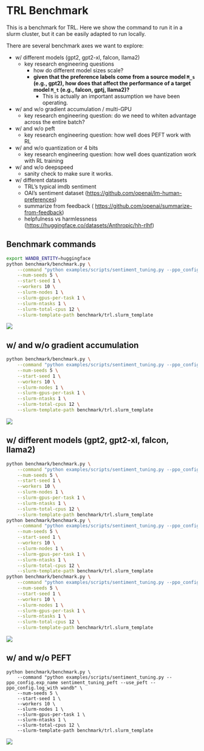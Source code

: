 # TRL Benchmark

This is a benchmark for TRL. Here we show the command to run it in a slurm cluster, but it can be easily adapted to run locally.

There are several benchmark axes we want to explore:

- w/ different models (gpt2, gpt2-xl, falcon, llama2)
    - key research engineering questions
        - how do different model sizes scale?
        - **given that the preference labels come from a source model `M_s` (e.g., gpt2), how does that affect the performance of a target model `M_t` (e.g., falcon, gptj, llama2)?**
            - This is actually an important assumption we have been operating.
- w/ and w/o gradient accumulation / multi-GPU
    - key research engineering question: do we need to whiten advantage across the entire batch?
- w/ and w/o peft
    - key research engineering question: how well does PEFT work with RL
- w/ and w/o quantization or 4 bits
    - key research engineering question: how well does quantization work with RL training
- w/ and w/o deepspeed
    - sanity check to make sure it works.
- w/ different datasets
    - TRL’s typical imdb sentiment
    - OAI’s sentiment dataset (https://github.com/openai/lm-human-preferences)
    - summarize from feedback ( https://github.com/openai/summarize-from-feedback)
    - helpfulness vs harmlessness (https://huggingface.co/datasets/Anthropic/hh-rlhf)


## Benchmark commands


```bash
export WANDB_ENTITY=huggingface
python benchmark/benchmark.py \
    --command "python examples/scripts/sentiment_tuning.py --ppo_config.log_with wandb" \
    --num-seeds 5 \
    --start-seed 1 \
    --workers 10 \
    --slurm-nodes 1 \
    --slurm-gpus-per-task 1 \
    --slurm-ntasks 1 \
    --slurm-total-cpus 12 \
    --slurm-template-path benchmark/trl.slurm_template
```

![](https://huggingface.co/datasets/trl-internal-testing/example-images/resolve/main/images/benchmark/sentiment.png)



## w/ and w/o gradient accumulation
```bash
python benchmark/benchmark.py \
    --command "python examples/scripts/sentiment_tuning.py --ppo_config.exp_name sentiment_tuning_step_grad_accu --ppo_config.mini_batch_size 1 --ppo_config.gradient_accumulation_steps 128 --ppo_config.log_with wandb" \
    --num-seeds 5 \
    --start-seed 1 \
    --workers 10 \
    --slurm-nodes 1 \
    --slurm-gpus-per-task 1 \
    --slurm-ntasks 1 \
    --slurm-total-cpus 12 \
    --slurm-template-path benchmark/trl.slurm_template
```

![](https://huggingface.co/datasets/trl-internal-testing/example-images/resolve/main/images/benchmark/gradient_accu.png)


## w/ different models (gpt2, gpt2-xl, falcon, llama2)

```bash
python benchmark/benchmark.py \
    --command "python examples/scripts/sentiment_tuning.py --ppo_config.exp_name sentiment_tuning_gpt2 --ppo_config.log_with wandb" \
    --num-seeds 5 \
    --start-seed 1 \
    --workers 10 \
    --slurm-nodes 1 \
    --slurm-gpus-per-task 1 \
    --slurm-ntasks 1 \
    --slurm-total-cpus 12 \
    --slurm-template-path benchmark/trl.slurm_template
python benchmark/benchmark.py \
    --command "python examples/scripts/sentiment_tuning.py --ppo_config.exp_name sentiment_tuning_gpt2xl_grad_accu --ppo_config.model_name gpt2-xl --ppo_config.mini_batch_size 16 --ppo_config.gradient_accumulation_steps 8 --ppo_config.log_with wandb" \
    --num-seeds 5 \
    --start-seed 1 \
    --workers 10 \
    --slurm-nodes 1 \
    --slurm-gpus-per-task 1 \
    --slurm-ntasks 1 \
    --slurm-total-cpus 12 \
    --slurm-template-path benchmark/trl.slurm_template
python benchmark/benchmark.py \
    --command "python examples/scripts/sentiment_tuning.py --ppo_config.exp_name sentiment_tuning_falcon_rw_1b --ppo_config.model_name tiiuae/falcon-rw-1b --ppo_config.log_with wandb" \
    --num-seeds 5 \
    --start-seed 1 \
    --workers 10 \
    --slurm-nodes 1 \
    --slurm-gpus-per-task 1 \
    --slurm-ntasks 1 \
    --slurm-total-cpus 12 \
    --slurm-template-path benchmark/trl.slurm_template
```

![](https://huggingface.co/datasets/trl-internal-testing/example-images/resolve/main/images/benchmark/different_models.png)

## w/ and w/o PEFT
```
python benchmark/benchmark.py \
    --command "python examples/scripts/sentiment_tuning.py --ppo_config.exp_name sentiment_tuning_peft --use_peft --ppo_config.log_with wandb" \
    --num-seeds 5 \
    --start-seed 1 \
    --workers 10 \
    --slurm-nodes 1 \
    --slurm-gpus-per-task 1 \
    --slurm-ntasks 1 \
    --slurm-total-cpus 12 \
    --slurm-template-path benchmark/trl.slurm_template
```

![](https://huggingface.co/datasets/trl-internal-testing/example-images/resolve/main/images/benchmark/peft.png)
